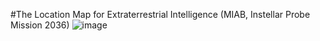 #The Location Map for Extraterrestrial Intelligence (MIAB, Instellar Probe Mission 2036)
![image](https://user-images.githubusercontent.com/72024767/223478848-87b30628-5c50-4417-9e87-db87186cae5b.png)
